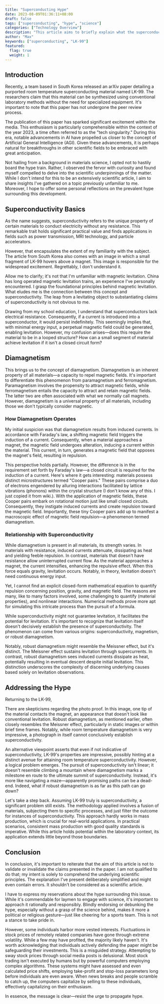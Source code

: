 ```yaml
---
title: "Superconducting Hype"
date: 2023-08-09T01:36:11+08:00
draft: false
tags: ["superconducting", "hype", "science"]
categories: ["Technology Overview"]
description: "This article aims to briefly explain what the superconducting effects are, and comment on the recent hype of superconducting."
author: "Max"
keywords: ["superconducting", "LK-99"]
featured: 
  flag: true
  weight: 1
---
```

## Introduction
Recently, a team based in South Korea released an arXiv paper detailing a purported room temperature superconducting material named LK-99. The researchers claim that this material can be synthesized using conventional laboratory methods without the need for specialized equipment. It's important to note that this paper has not undergone the peer review process.

The publication of this paper has sparked significant excitement within the media. This enthusiasm is particularly comprehensible within the context of the year 2023, a time often referred to as the "tech singularity." During this era, notable advancements in AI have propelled us closer to the concept of Artificial General Intelligence (AGI). Given these advancements, it is perhaps natural for breakthroughs in other scientific fields to be embraced with great anticipation.

Not hailing from a background in materials science, I opted not to hastily board the hype train. Rather, I observed the fervor with curiosity and found myself compelled to delve into the scientific underpinnings of the matter. While I don't intend for this to be an extensively scientific article, I aim to share insights I've gathered on a topic previously unfamiliar to me. Moreover, I hope to offer some personal reflections on the prevalent hype surrounding this development.

## Superconductivity Basics
As the name suggests, superconductivity refers to the unique property of certain materials to conduct electricity without any resistance. This remarkable trait holds significant practical value and finds applications in fields such as power transmission, MRI technology, and particle accelerators.

However, that encapsulates the extent of my familiarity with the subject. The article from South Korea also comes with an image in which a small fragment of LK-99 hovers above a magnet. This image is responsible for the widespread excitement. Regrettably, I don't understand it. 

Allow me to clarify; it's not that I'm unfamiliar with magnetic levitation. China has long operated magnetic levitation trains, an experience I've personally encountered. I grasp the foundational principles behind magnetic levitation. What eludes me is the connection between this concept and superconductivity. The leap from a levitating object to substantiating claims of superconductivity is not obvious to me.

Drawing from my school education, I understand that superconductors lack electrical resistance. Consequently, if a current is introduced into a superconductor, it would persist indefinitely. This seemingly implies that, with minimal energy input, a perpetual magnetic field could be generated, enabling levitation. However, my confusion arises—does this require the material to be in a looped structure? How can a small segment of material achieve levitation if it isn't a closed circuit form?

## Diamagnetism
This brings us to the concept of diamagnetism. Diamagnetism is an inherent property of all materials—a capacity to repel magnetic fields. It's important to differentiate this phenomenon from paramagnetism and ferromagnetism. Paramagnetism involves the propensity to attract magnetic fields, while ferromagnetism entails the capacity to attract and retain magnetic fields. The latter two are often associated with what we normally call magnets. However, diamagnetism is a universal property of all materials, including those we don't typically consider magnetic.

### How Diamagnetism Operates
My initial suspicion was that diamagnetism results from induced currents. In accordance with Faraday's law, a shifting magnetic field triggers the induction of a current. Consequently, when a material approaches a magnet, the magnetic field undergoes alteration, inducing a current within the material. This current, in turn, generates a magnetic field that opposes the magnet's field, resulting in repulsion.

This perspective holds partially. However, the difference is in the requirement set forth by Faraday's law—a closed circuit is required for the induction of a current. Here's where it gets interesting: materials possess distinct microstructures termed "Cooper pairs." These pairs comprise a duo of electrons engendered by alluring interactions facilitated by lattice vibrations (phonons) within the crystal structure (I don't know any of this. I just copied it from wiki.). With the application of magnetic fields, these Cooper pairs embark on rotational motion just like small closed circuits. Consequently, they instigate induced currents and create repulsion toward the magnetic field. Importantly, these tiny Cooper pairs add up to manifest a macroscopic effect of magnetic field repulsion—a phenomenon termed diamagnetism.

### Relationship with Superconductivity
While diamagnetism is present in all materials, its strength varies. In materials with resistance, induced currents attenuate, dissipating as heat and yielding feeble repulsion. In contrast, materials that doesn't have resistance allow uninterrupted current flow. As the material approaches a magnet, the current intensifies, enhancing the repulsive effect. When this force equals gravity, levitation occurs. Notably, in theory, levitation doesn't need continuous energy input.

Yet, I cannot find an explicit closed-form mathematical equation to quantify repulsion concerning position, gravity, and magnetic field. The reasons are many, like to many factors involved, some challenging to quantify (material properties), and nonlinear interactions. Numerical methods prove more apt for simulating this intricate process than the pursuit of a formula.

While superconductivity might not guarantee levitation, it facilitates the potential for levitation. It's important to recognize that levitation itself doesn't decisively establish the presence of superconductivity. The phenomenon can come from various origins: superconductivity, magnetism, or robust diamagnetism.

Notably, robust diamagnetism might resemble the Meissner effect, but it's distinct. The Meissner effect sustains levitation through supercurrents. In contrast, robust diamagnetism sees induced currents dissipate as heat, potentially resulting in eventual descent despite initial levitation. This distinction underscores the complexity of discerning underlying causes based solely on levitation observations.

## Addressing the Hype
Returning to the LK-99,

There are skepticisms regarding the photo proof. In this image, one tip of the material contacts the magnet, an appearance that doesn't look like conventional levitation. Robust diamagnetism, as mentioned earlier, often closely resembles the Meissner effect, particularly in static images or within brief time frames. Notably, while room temperature diamagnetism is very impressive, a photograph in itself cannot conclusively establish superconductivity.

An alternative viewpoint asserts that even if not indicative of superconductivity, LK-99's properties are impressive, possibly hinting at a distinct avenue for attaining room temperature superconductivity. However, a logical problem emerges. The pursuit of superconductivity isn't linear; it doesn't resemble climbing a mountain where diamagnetism marks a milestone en route to the ultimate summit of superconductivity. Instead, it's more like navigating a maze—apparently promising paths can be a dead-end. Indeed, what if robust diamagnetism is as far as this path can go down? 

Let's take a step back. Assuming LK-99 truly is superconductivity, a significant problem still exists. The methodology applied involves a fusion of materials, subjecting them to specific processes, and just filter the outcome for instances of superconductivity. This approach hardly works in mass production, which is crucial for real-world applications. In practical scenarios, consistent mass production with good quality standards is imperative. While this article holds potential within the laboratory context, its application extends little beyond those boundaries. 

## Conclusion
In conclusion, it's important to reiterate that the aim of this article is not to validate or invalidate the claims presented in the paper. I am not qualified to do that; my intent is solely to comprehend the underlying scientific principles. The explanation I've present deliberately simplified and might even contain errors. It shouldn't be considered as a scientific article.

I have to express my reservations about the hype surrounding this issue. While it's commendable for laymen to engage with science, it's important to approach it rationally and responsibly. Blindly endorsing or debunking the hype, especially without a grasp of the science behind, makes it more a political or religious gesture—just like cheering for a sports team. This is not a stance to take pride in.

However, some individuals harbor more vested interests. Fluctuations in stock prices of remotely related companies have gone through extreme volatility. While a few may have profited, the majority likely haven't. It's worth acknowledging that individuals actively defending the paper might be safeguarding their investments. This is a misguided strategy. Attempting to sway stock prices through social media posts is delusional. Most stock trading isn't executed by humans but by powerful computers employing complex algorithms. These systems might have assessed and even calculated price shifts, employing take-profit and stop-loss parameters long before individuals are even aware. When news breaks and people scramble to catch up, the computers capitalize by selling to these individuals, effectively capitalizing on their enthusiasm.

In essence, the message is clear—resist the urge to propagate hype.